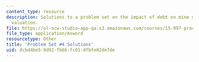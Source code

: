 ```yaml
---
content_type: resource
description: Solutions to a problem set on the impact of debt on mine operation and
  valuation.
file: https://ol-ocw-studio-app-qa.s3.amazonaws.com/courses/15-997-practice-of-finance-advanced-corporate-risk-management-spring-2009/dcbd4be59d92fb66fc01dfbfe02de7de_sol_pset4.xls
file_type: application/msword
resourcetype: Other
title: 'Problem Set #4 Solutions'
uid: dcbd4be5-9d92-fb66-fc01-dfbfe02de7de
---
```

